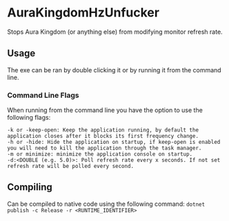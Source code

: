 # AuraKingdomHzUnfucker
Stops Aura Kingdom (or anything else) from modifying monitor refresh rate. 

## Usage

The exe can be ran by double clicking it or by running it from the command line.

### Command Line Flags

When running from the command line you have the option to use the following flags:

```
-k or -keep-open: Keep the application running, by default the application closes after it blocks its first frequency change.
-h or -hide: Hide the application on startup, if keep-open is enabled you will need to kill the application through the task manager.
-m or minimize: minimize the application console on startup.
-d:<DOUBLE (e.g. 5.0)>: Poll refresh rate every x seconds. If not set refresh rate will be polled every second.
```

## Compiling

Can be compiled to native code using the following command:
`dotnet publish -c Release -r <RUNTIME_IDENTIFIER>`
